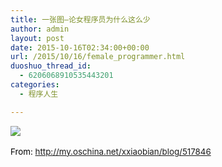 ```yaml
---
title: 一张图–论女程序员为什么这么少
author: admin
layout: post
date: 2015-10-16T02:34:00+00:00
url: /2015/10/16/female_programmer.html
duoshuo_thread_id:
  - 6206068910535443201
categories:
  - 程序人生

---
```

![][1]<span style="color: black; font-size: 10pt;"><br /> </span>

<span style="color: black; font-size: 10pt;">From: <a href="http://my.oschina.net/xxiaobian/blog/517846">http://my.oschina.net/xxiaobian/blog/517846</a><br /> </span>

 [1]: http://www.gsymy.com/wp-content/uploads/2015/10/101615_0235_1.jpg
